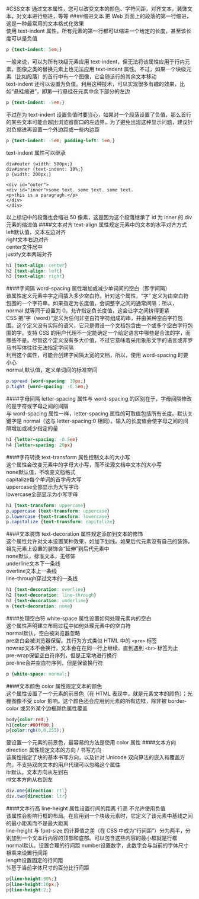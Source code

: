 #CSS文本
通过文本属性，您可以改变文本的颜色、字符间距，对齐文本，装饰文本，对文本进行缩进，等等
####缩进文本
把 Web 页面上的段落的第一行缩进，这是一种最常用的文本格式化效果         
使用 text-indent 属性，所有元素的第一行都可以缩进一个给定的长度，甚至该长度可以是负值         
```css
p {text-indent: 5em;}
```
一般来说，可以为所有块级元素应用 text-indent，但无法将该属性应用于行内元素，图像之类的替换元素上也无法应用 text-indent 属性。不过，如果一个块级元素（比如段落）的首行中有一个图像，它会随该行的其余文本移动        
text-indent 还可以设置为负值。利用这种技术，可以实现很多有趣的效果，比如“悬挂缩进”，即第一行悬挂在元素中余下部分的左边
```css
p {text-indent: -5em;}
```
不过在为 text-indent 设置负值时要当心，如果对一个段落设置了负值，那么首行的某些文本可能会超出浏览器窗口的左边界。为了避免出现这种显示问题，建议针对负缩进再设置一个外边距或一些内边距
```css
p {text-indent: -5em; padding-left: 5em;}
```
text-indent 属性可以继承
```text
div#outer {width: 500px;}
div#inner {text-indent: 10%;}
p {width: 200px;}

<div id="outer">
<div id="inner">some text. some text. some text.
<p>this is a paragragh.</p>
</div>
</div>
```
以上标记中的段落也会缩进 50 像素，这是因为这个段落继承了 id 为 inner 的 div 元素的缩进值
####文本对齐
text-align 属性规定元素中的文本的水平对齐方式      
left默认值，文本左边对齐       
right文本右边对齐              
center文件居中          
justify文本两端对齐 
```css
h1 {text-align: center}
h2 {text-align: left}
h3 {text-align: right}
```        
####字间隔
word-spacing 属性增加或减少单词间的空白（即字间隔）         
该属性定义元素中字之间插入多少空白符。针对这个属性，“字” 定义为由空白符包围的一个字符串。如果指定为长度值，会调整字之间的通常间隔；所以，normal 就等同于设置为 0。允许指定负长度值，这会让字之间挤得更紧          
CSS 把“字（word）”定义为任何非空白符字符组成的串，并由某种空白字符包围。这个定义没有实际的语义，它只是假设一个文档包含由一个或多个空白字符包围的字。支持 CSS 的用户代理不一定能确定一个给定语言中哪些是合法的字，而哪些不是。尽管这个定义没有多大价值，不过它意味着采用象形文字的语言或非罗马书写体往往无法指定字间隔         
利用这个属性，可能会创建字间隔太宽的文档，所以，使用 word-spacing 时要小心          
normal,默认值，定义单词间的标准空间         
```css
p.spread {word-spacing: 30px;}
p.tight {word-spacing: -0.5em;}
```
####字母间隔
letter-spacing 属性与 word-spacing 的区别在于，字母间隔修改的是字符或字母之间的间隔           
与 word-spacing 属性一样，letter-spacing 属性的可取值包括所有长度。默认关键字是 normal（这与 letter-spacing:0 相同）。输入的长度值会使字母之间的间隔增加或减少指定的量
```css
h1 {letter-spacing: -0.5em}
h4 {letter-spacing: 20px}
```
####字符转换
text-transform 属性控制文本的大小写            
这个属性会改变元素中的字母大小写，而不论源文档中文本的大小写              
none默认值，不改变文档格式         
capitalize每个单词的首字母大写       
uppercase全部显示为大写字母        
lowercase全部显示为小写字母           
```css
h1 {text-transform: uppercase}
p.uppercase {text-transform: uppercase}
p.lowercase {text-transform: lowercase}
p.capitalize {text-transform: capitalize}
```
####文本装饰
text-decoration 属性规定添加到文本的修饰        
这个属性允许对文本设置某种效果，如加下划线。如果后代元素没有自己的装饰，祖先元素上设置的装饰会“延伸”到后代元素中           
none默认，标准文本，无修饰           
underline文本下一条线          
overline文本上一条线             
line-through穿过文本的一条线          
```css
h1 {text-decoration: overline}
h2 {text-decoration: line-through}
h3 {text-decoration: underline}
a {text-decoration: none}
```
####处理空白符
white-space 属性设置如何处理元素内的空白              
这个属性声明建立布局过程中如何处理元素中的空白符         
normal默认，空白被浏览器忽略        
pre空白会被浏览器保留。其行为方式类似 HTML 中的 `<pre>` 标签           
nowrap文本不会换行，文本会在在同一行上继续，直到遇到 `<br>` 标签为止            
pre-wrap保留空白符序列，但是正常地进行换行         
pre-line合并空白符序列，但是保留换行符          
```css
p {white-space: normal;}
```
####文本颜色
color 属性规定文本的颜色           
这个属性设置了一个元素的前景色（在 HTML 表现中，就是元素文本的颜色）；光栅图像不受 color 影响。这个颜色还会应用到元素的所有边框，除非被 border-color 或另外某个边框颜色属性覆盖
```css
body{color:red;}
h1{color:#00ff00;}
p{color:rgb(0,0,255);}
```
要设置一个元素的前景色，最容易的方法是使用 color 属性 
####文本方向
direction 属性规定文本的方向 / 书写方向           
该属性指定了块的基本书写方向，以及针对 Unicode 双向算法的嵌入和覆盖方向。不支持双向文本的用户代理可以忽略这个属性         
ltr默认。文本方向从左到右       
rtl文本方向从右到左          
```css
div.one{direction: rtl}
div.two{direction: ltr}
```
####文本行高
line-height 属性设置行间的距离 行高 不允许使用负值        
该属性会影响行框的布局。在应用到一个块级元素时，它定义了该元素中基线之间的最小距离而不是最大距离      
line-height 与 font-size 的计算值之差（在 CSS 中成为“行间距”）分为两半，分别加到一个文本行内容的顶部和底部。可以包含这些内容的最小框就是行框         
normal默认。设置合理的行间距
number设置数字，此数字会与当前的字体尺寸相乘来设置行间距             
length设置固定的行间距            
%基于当前字体尺寸的百分比行间距           
```css
p{line-height:90%;}
p{line-height:10px;}
p{line-height:2;}
```
####




